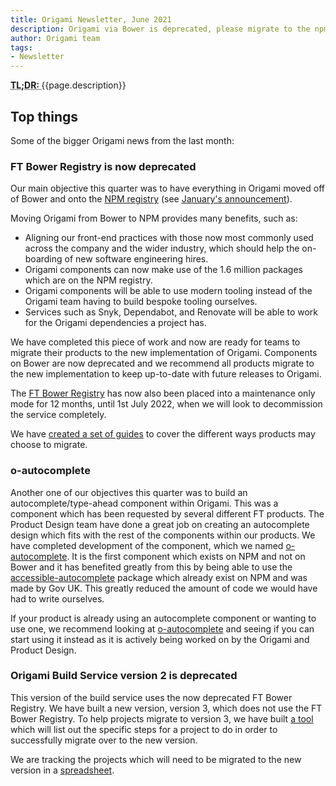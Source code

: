 ```yaml
---
title: Origami Newsletter, June 2021
description: Origami via Bower is deprecated, please migrate to the npm versions. A new autocomplete component has been built and is ready for use.
author: Origami team
tags:
- Newsletter
---
```


<abbr title="Too long; didn't read">
<strong>
TL;DR:
</strong>
</abbr> {{page.description}}

## Top things

Some of the bigger Origami news from the last month:


### FT Bower Registry is now deprecated

Our main objective this quarter was to have everything in Origami moved off of Bower and onto the [NPM registry](https://www.npmjs.com/) (see [January's announcement](/blog/2021/01/18/deprecating-bower-and-origami-via-npm/)). 

Moving Origami from Bower to NPM provides many benefits, such as:

- Aligning our front-end practices with those now most commonly used across the company and the wider industry, which should help the on-boarding of new software engineering hires.
- Origami components can now make use of the 1.6 million packages which are on the NPM registry.
- Origami components will be able to use modern tooling instead of the Origami team having to build bespoke tooling ourselves.
- Services such as Snyk, Dependabot, and Renovate will be able to work for the Origami dependencies a project has.

We have completed this piece of work and now are ready for teams to migrate their products to the new implementation of Origami. Components on Bower are now deprecated and we recommend all products migrate to the new implementation to keep up-to-date with future releases to Origami.

The [FT Bower Registry](https://origami-bower-registry.ft.com/) has now also been placed into a maintenance only mode for 12 months, until 1st July 2022, when we will look to decommission the service completely.

We have [created a set of guides](https://origami.ft.com/docs/tutorials/npm/) to cover the different ways products may choose to migrate.


### o-autocomplete

Another one of our objectives this quarter was to build an autocomplete/type-ahead component within Origami. This was a component which has been requested by several different FT products. The Product Design team have done a great job on creating an autocomplete design which fits with the rest of the components within our products. We have completed development of the component, which we named [o-autocomplete](https://registry.origami.ft.com/components/o-autocomplete). It is the first component which exists on NPM and not on Bower and it has benefited greatly from this by being able to use the [accessible-autocomplete](https://github.com/alphagov/accessible-autocomplete) package which already exist on NPM and was made by Gov UK. This greatly reduced the amount of code we would have had to write ourselves.

If your product is already using an autocomplete component or wanting to use one, we recommend looking at [o-autocomplete](https://registry.origami.ft.com/components/o-autocomplete) and seeing if you can start using it instead as it is actively being worked on by the Origami and Product Design.


### Origami Build Service version 2 is deprecated

This version of the build service uses the now deprecated FT Bower Registry. We have built a new version, version 3, which does not use the FT Bower Registry. To help projects migrate to version 3, we have built [a tool](https://www.ft.com/__origami/service/build/url-updater) which will list out the specific steps for a project to do in order to successfully migrate over to the new version.

We are tracking the projects which will need to be migrated to the new version in a [spreadsheet](https://docs.google.com/spreadsheets/d/1Pem5e6cR0aiuKpYa7VD08AnSSynzjRtWt_VAHAoyhPQ/edit#gid=0).

